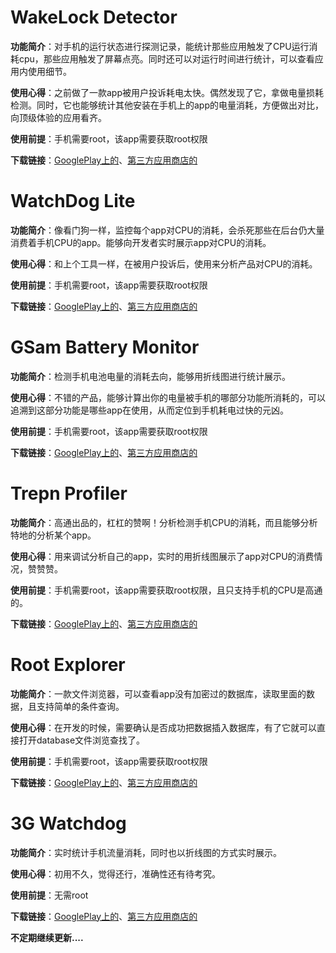 # WakeLock Detector

**功能简介**：对手机的运行状态进行探测记录，能统计那些应用触发了CPU运行消耗cpu，那些应用触发了屏幕点亮。同时还可以对运行时间进行统计，可以查看应用内使用细节。

**使用心得**：之前做了一款app被用户投诉耗电太快。偶然发现了它，拿做电量损耗检测。同时，它也能够统计其他安装在手机上的app的电量消耗，方便做出对比，向顶级体验的应用看齐。

**使用前提**：手机需要root，该app需要获取root权限

**下载链接**：[GooglePlay上的](https://play.google.com/store/apps/details?id=com.uzumapps.wakelockdetector&hl=zh_CN)、[第三方应用商店的](http://wakelock-detector-save-battery.cn.uptodown.com/android)

# WatchDog Lite
**功能简介**：像看门狗一样，监控每个app对CPU的消耗，会杀死那些在后台仍大量消费着手机CPU的app。能够向开发者实时展示app对CPU的消耗。

**使用心得**：和上个工具一样，在被用户投诉后，使用来分析产品对CPU的消耗。

**使用前提**：手机需要root，该app需要获取root权限

**下载链接**：[GooglePlay上的](https://play.google.com/store/apps/details?id=com.zomut.watchdog&hl=zh_CN)、[第三方应用商店的](http://watchdog-task-manager-lite.cn.uptodown.com/android)

# GSam Battery Monitor
**功能简介**：检测手机电池电量的消耗去向，能够用折线图进行统计展示。

**使用心得**：不错的产品，能够计算出你的电量被手机的哪部分功能所消耗的，可以追溯到这部分功能是哪些app在使用，从而定位到手机耗电过快的元凶。

**使用前提**：手机需要root，该app需要获取root权限

**下载链接**：[GooglePlay上的](https://play.google.com/store/apps/details?id=com.gsamlabs.bbm)、[第三方应用商店的](http://gsam-battery-monitor.cn.uptodown.com/android)

# Trepn Profiler
**功能简介**：高通出品的，杠杠的赞啊！分析检测手机CPU的消耗，而且能够分析特地的分析某个app。

**使用心得**：用来调试分析自己的app，实时的用折线图展示了app对CPU的消费情况，赞赞赞。

**使用前提**：手机需要root，该app需要获取root权限，且只支持手机的CPU是高通的。

**下载链接**：[GooglePlay上的](https://play.google.com/store/apps/details?id=com.quicinc.trepn)、[第三方应用商店的](http://www.wandoujia.com/apps/com.quicinc.trepn)

# Root Explorer
**功能简介**：一款文件浏览器，可以查看app没有加密过的数据库，读取里面的数据，且支持简单的条件查询。

**使用心得**：在开发的时候，需要确认是否成功把数据插入数据库，有了它就可以直接打开database文件浏览查找了。

**使用前提**：手机需要root，该app需要获取root权限

**下载链接**：[GooglePlay上的](https://play.google.com/store/apps/details?id=com.speedsoftware.rootexplorer)、[第三方应用商店的](http://www.wandoujia.com/apps/com.speedsoftware.rootexplorer)

# 3G Watchdog
**功能简介**：实时统计手机流量消耗，同时也以折线图的方式实时展示。

**使用心得**：初用不久，觉得还行，准确性还有待考究。

**使用前提**：无需root

**下载链接**：[GooglePlay上的](https://play.google.com/store/apps/details?id=net.rgruet.android.g3watchdog&hl=zh_CN)、[第三方应用商店的](http://www.wandoujia.com/apps/net.rgruet.android.g3watchdog)


**不定期继续更新....**